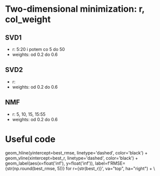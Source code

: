 # Two-dimensional minimization: r, col_weight
## SVD1
- r: 5:20 i potem co 5 do 50
- weights: od 0.2 do 0.6
## SVD2
- r: 
- weights: od 0.2 do 0.6

## NMF
- r: 5, 10, 15, 15:55
- weights: od 0.2 do 0.6

# Useful code
geom_hline(yintercept=best_rmse, linetype='dashed', color='black') + \
    geom_vline(xintercept=best_r, linetype='dashed', color='black') + \
    geom_label(aes(x=float('inf'), y=float('inf')), label=f'RMSE={str(np.round(best_rmse, 5))} for r={str(best_r)}', va="top", ha="right") + \